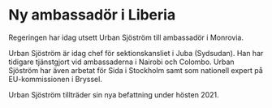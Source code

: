 # Ny ambassadör i Liberia

Regeringen har idag utsett Urban Sjöström till ambassadör i Monrovia.

Urban Sjöström är idag chef för sektionskansliet i Juba (Sydsudan). Han har tidigare tjänstgjort vid ambassaderna i Nairobi och Colombo. Urban Sjöström har även arbetat för Sida i Stockholm samt som nationell expert på EU-kommissionen i Bryssel.

Urban Sjöström tillträder sin nya befattning under hösten 2021.
